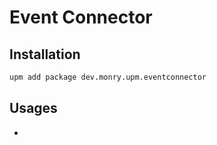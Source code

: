 # Event Connector

## Installation

```bash
upm add package dev.monry.upm.eventconnector
```

## Usages

* 
